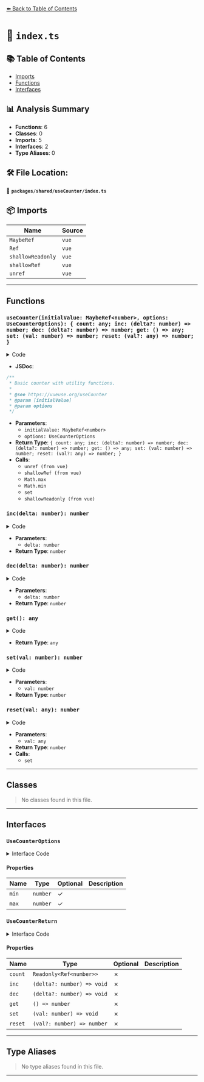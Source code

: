 [⬅️ Back to Table of Contents](../../../index.md)

# 📄 `index.ts`

## 📚 Table of Contents

- [Imports](#imports)
- [Functions](#functions)
- [Interfaces](#interfaces)

## 📊 Analysis Summary

- **Functions**: 6
- **Classes**: 0
- **Imports**: 5
- **Interfaces**: 2
- **Type Aliases**: 0

## 🛠️ File Location:
📂 **`packages/shared/useCounter/index.ts`**

## 📦 Imports

| Name | Source |
|------|--------|
| `MaybeRef` | `vue` |
| `Ref` | `vue` |
| `shallowReadonly` | `vue` |
| `shallowRef` | `vue` |
| `unref` | `vue` |


---

## Functions

### `useCounter(initialValue: MaybeRef<number>, options: UseCounterOptions): { count: any; inc: (delta?: number) => number; dec: (delta?: number) => number; get: () => any; set: (val: number) => number; reset: (val?: any) => number; }`

<details><summary>Code</summary>

```ts
export function useCounter(initialValue: MaybeRef<number> = 0, options: UseCounterOptions = {}) {
  let _initialValue = unref(initialValue)
  const count = shallowRef(initialValue)

  const {
    max = Number.POSITIVE_INFINITY,
    min = Number.NEGATIVE_INFINITY,
  } = options

  const inc = (delta = 1) => count.value = Math.max(Math.min(max, count.value + delta), min)
  const dec = (delta = 1) => count.value = Math.min(Math.max(min, count.value - delta), max)
  const get = () => count.value
  const set = (val: number) => (count.value = Math.max(min, Math.min(max, val)))
  const reset = (val = _initialValue) => {
    _initialValue = val
    return set(val)
  }

  return { count: shallowReadonly(count), inc, dec, get, set, reset }
}
```
</details>

- **JSDoc**:
```ts
/**
 * Basic counter with utility functions.
 *
 * @see https://vueuse.org/useCounter
 * @param [initialValue]
 * @param options
 */
```

- **Parameters**:
  - `initialValue: MaybeRef<number>`
  - `options: UseCounterOptions`
- **Return Type**: `{ count: any; inc: (delta?: number) => number; dec: (delta?: number) => number; get: () => any; set: (val: number) => number; reset: (val?: any) => number; }`
- **Calls**:
  - `unref (from vue)`
  - `shallowRef (from vue)`
  - `Math.max`
  - `Math.min`
  - `set`
  - `shallowReadonly (from vue)`
### `inc(delta: number): number`

<details><summary>Code</summary>

```ts
(delta = 1) => count.value = Math.max(Math.min(max, count.value + delta), min)
```
</details>

- **Parameters**:
  - `delta: number`
- **Return Type**: `number`
### `dec(delta: number): number`

<details><summary>Code</summary>

```ts
(delta = 1) => count.value = Math.min(Math.max(min, count.value - delta), max)
```
</details>

- **Parameters**:
  - `delta: number`
- **Return Type**: `number`
### `get(): any`

<details><summary>Code</summary>

```ts
() => count.value
```
</details>

- **Return Type**: `any`
### `set(val: number): number`

<details><summary>Code</summary>

```ts
(val: number) => (count.value = Math.max(min, Math.min(max, val)))
```
</details>

- **Parameters**:
  - `val: number`
- **Return Type**: `number`
### `reset(val: any): number`

<details><summary>Code</summary>

```ts
(val = _initialValue) => {
    _initialValue = val
    return set(val)
  }
```
</details>

- **Parameters**:
  - `val: any`
- **Return Type**: `number`
- **Calls**:
  - `set`

---

## Classes

> No classes found in this file.


---

## Interfaces

### `UseCounterOptions`

<details><summary>Interface Code</summary>

```ts
export interface UseCounterOptions {
  min?: number
  max?: number
}
```
</details>

#### Properties

| Name | Type | Optional | Description |
|------|------|----------|-------------|
| `min` | `number` | ✓ |  |
| `max` | `number` | ✓ |  |

### `UseCounterReturn`

<details><summary>Interface Code</summary>

```ts
export interface UseCounterReturn {
  /**
   * The current value of the counter.
   */
  readonly count: Readonly<Ref<number>>
  /**
   * Increment the counter.
   *
   * @param {number} [delta=1] The number to increment.
   */
  inc: (delta?: number) => void
  /**
   * Decrement the counter.
   *
   * @param {number} [delta=1] The number to decrement.
   */
  dec: (delta?: number) => void
  /**
   * Get the current value of the counter.
   */
  get: () => number
  /**
   * Set the counter to a new value.
   *
   * @param val The new value of the counter.
   */
  set: (val: number) => void
  /**
   * Reset the counter to an initial value.
   */
  reset: (val?: number) => number
}
```
</details>

#### Properties

| Name | Type | Optional | Description |
|------|------|----------|-------------|
| `count` | `Readonly<Ref<number>>` | ✗ |  |
| `inc` | `(delta?: number) => void` | ✗ |  |
| `dec` | `(delta?: number) => void` | ✗ |  |
| `get` | `() => number` | ✗ |  |
| `set` | `(val: number) => void` | ✗ |  |
| `reset` | `(val?: number) => number` | ✗ |  |


---

## Type Aliases

> No type aliases found in this file.


---